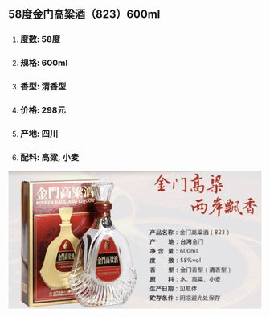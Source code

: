 ## 58度金门高粱酒（823）600ml

1. ### 度数: 58度
2. ### 规格: 600ml
3. ### 香型: 清香型
4. ### 价格: 298元
5. ### 产地: 四川
6. ### 配料: 高粱, 小麦

![](/assets/58度金门高粱酒（823）600ml.png)

